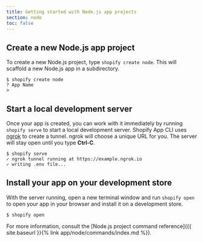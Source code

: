 ```yaml
---
title: Getting started with Node.js app projects
section: node
toc: false
---
```


## Create a new Node.js app project

To create a new Node.js project, type `shopify create node`. This will scaffold a new Node.js app in a subdirectory.

```console
$ shopify create node
? App Name
>
```

## Start a local development server

Once your app is created, you can work with it immediately by running `shopify serve` to start a local development server. Shopify App CLI uses [ngrok](https://ngrok.com) to create a tunnel. ngrok will choose a unique URL for you. The server will stay open until you type **Ctrl-C**.

```console
$ shopify serve
✓ ngrok tunnel running at https://example.ngrok.io
✓ writing .env file...
```

## Install your app on your development store

With the server running, open a new terminal window and run `shopify open` to open your app in your browser and install it on a development store.

```console
$ shopify open
```

For more information, consult the [Node.js project command reference]({{ site.baseurl }}{% link app/node/commands/index.md %}).
